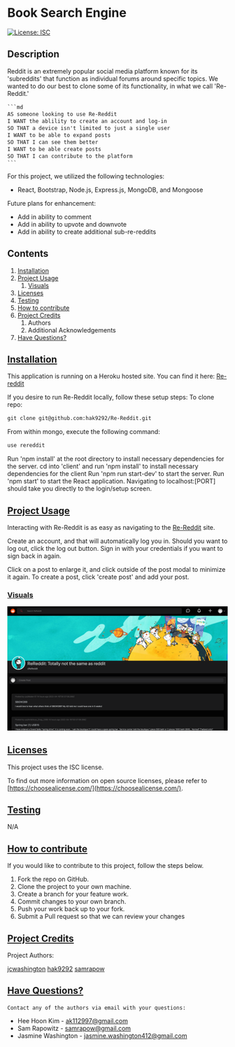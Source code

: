 
# Book Search Engine

  [![License: ISC](https://img.shields.io/badge/license-ISC-green)](http://opensource.org/licenses/ISC)

  ## Description
  Reddit is an extremely popular social media platform known for its 'subreddits' that function as individual forums around specific topics. We wanted to do our best to clone some of its functionality, in what we call 'Re-Reddit.'

    ```md
    AS someone looking to use Re-Reddit
    I WANT the ablility to create an account and log-in
    SO THAT a device isn't limited to just a single user
	I WANT to be able to expand posts
	SO THAT I can see them better
    I WANT to be able create posts
	SO THAT I can contribute to the platform
    ```

  For this project, we utilized the following technologies:
  - React, Bootstrap, Node.js, Express.js, MongoDB, and Mongoose

  Future plans for enhancement:
  - Add in ability to comment
  - Add in ability to upvote and downvote
  - Add in ability to create additional sub-re-reddits

  ## Contents

  1. [Installation](#installation)
  2. [Project Usage](#usage)
      1. [Visuals](#visuals)
  3. [Licenses](#licenses)
  4. [Testing](#testing)
  5. [How to contribute](#contributing)
  6. [Project Credits](#credits)
      1. Authors
      2. Additional Acknowledgements
  7. [Have Questions?](#questions)

  ## [Installation](#installation)
  This application is running on a Heroku hosted site. 
  You can find it here: [Re-reddit](https://re-reddit-app.herokuapp.com/)

  If you desire to run Re-Reddit locally, follow these setup steps:
  To clone repo: 
  ```md
  git clone git@github.com:hak9292/Re-Reddit.git
  ```

  From within mongo, execute the following command:
  ```md
  use rereddit
  ```
  Run 'npm install' at the root directory to install necessary dependencies for the server.
  cd into 'client' and run 'npm install' to install necessary dependencies for the client
  Run 'npm run start-dev' to start the server.
  Run 'npm start' to start the React application.
  Navigating to localhost:[PORT] should take you directly to the login/setup screen.



  ## [Project Usage](#usage)
  Interacting with Re-Reddit is as easy as navigating to the [Re-Reddit](https://re-reddit-app.herokuapp.com/) site.

  Create an account, and that will automatically log you in. Should you want to log out, click the log out button. Sign in with your credentials if you want to sign back in again.

  Click on a post to enlarge it, and click outside of the post modal to minimize it again. To create a post, click 'create post' and add your post.

  
  ### [Visuals](#visuals)
  ![A sneak peak into the app](Assets/Re-Reddit.png)


  ## [Licenses](#licenses)
  This project uses the ISC license.

  To find out more information on open source licenses, please refer to [https://choosealicense.com/](https://choosealicense.com/).

  ## [Testing](#testing)
  N/A

  ## [How to contribute](#contributing)
  If you would like to contribute to this project, follow the steps below.
  1. Fork the repo on GitHub.
  2. Clone the project to your own machine.
  3. Create a branch for your feature work.
  3. Commit changes to your own branch.
  4. Push your work back up to your fork.
  5. Submit a Pull request so that we can review your changes

  ## [Project Credits](#credits)

  Project Authors:

  [jcwashington](https://github.com/jcwashington)
  [hak9292](https://github.com/hak9292)
  [samrapow](https://github.com/samrapow)


  ## [Have Questions?](#questions)
    Contact any of the authors via email with your questions:
  * Hee Hoon Kim - <ak112997@gmail.com>
  * Sam Rapowitz - <samrapow@gmail.com>
  * Jasmine Washington - <jasmine.washington412@gmail.com>